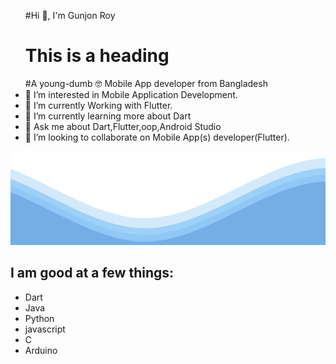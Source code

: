<p align="center">
  <ul>
    #Hi 👋, I'm Gunjon Roy
    <h1>This is a heading</h1>
    #A young-dumb 🤓 Mobile App developer from Bangladesh 
    <li>👀 I’m interested in Mobile Application Development.</li>
    <li>🌱 I’m currently Working with Flutter.</li>
    <li>🌱 I’m currently learning more about Dart</li>
    <li>💬 Ask me about Dart,Flutter,oop,Android Studio</li>
    <li>💞️ I’m looking to collaborate on Mobile App(s) developer(Flutter).</li>
  </ul>
</p>	
<img src="https://raw.githubusercontent.com/fredgrott/FredGrott/gh-pages/waves.svg" width="100%" height="150">

## I am good at a few things:

<ul>
  <li>Dart</li>
  <li>Java</li>
  <li>Python</li>
  <li>javascript</li>
  <li>C</li>
  <li>Arduino</li>
</ul>

